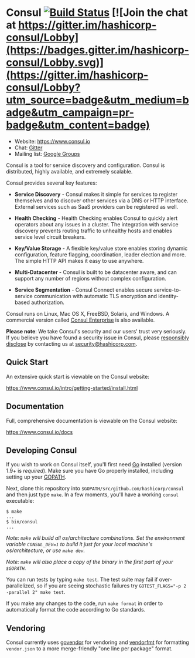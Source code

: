 # Consul [![Build Status](https://travis-ci.org/hashicorp/consul.svg?branch=master)](https://travis-ci.org/hashicorp/consul) [![Join the chat at https://gitter.im/hashicorp-consul/Lobby](https://badges.gitter.im/hashicorp-consul/Lobby.svg)](https://gitter.im/hashicorp-consul/Lobby?utm_source=badge&utm_medium=badge&utm_campaign=pr-badge&utm_content=badge)

* Website: https://www.consul.io
* Chat: [Gitter](https://gitter.im/hashicorp-consul/Lobby)
* Mailing list: [Google Groups](https://groups.google.com/group/consul-tool/)

Consul is a tool for service discovery and configuration. Consul is
distributed, highly available, and extremely scalable.

Consul provides several key features:

* **Service Discovery** - Consul makes it simple for services to register
  themselves and to discover other services via a DNS or HTTP interface.
  External services such as SaaS providers can be registered as well.

* **Health Checking** - Health Checking enables Consul to quickly alert
  operators about any issues in a cluster. The integration with service
  discovery prevents routing traffic to unhealthy hosts and enables service
  level circuit breakers.

* **Key/Value Storage** - A flexible key/value store enables storing
  dynamic configuration, feature flagging, coordination, leader election and
  more. The simple HTTP API makes it easy to use anywhere.

* **Multi-Datacenter** - Consul is built to be datacenter aware, and can
  support any number of regions without complex configuration.

* **Service Segmentation** - Consul Connect enables secure service-to-service 
communication with automatic TLS encryption and identity-based authorization.

Consul runs on Linux, Mac OS X, FreeBSD, Solaris, and Windows. A commercial
version called [Consul Enterprise](https://www.hashicorp.com/products/consul)
is also available.

**Please note**: We take Consul's security and our users' trust very seriously. If you 
believe you have found a security issue in Consul, please [responsibly disclose](https://www.hashicorp.com/security#vulnerability-reporting) by 
contacting us at security@hashicorp.com.

## Quick Start

An extensive quick start is viewable on the Consul website:

https://www.consul.io/intro/getting-started/install.html

## Documentation

Full, comprehensive documentation is viewable on the Consul website:

https://www.consul.io/docs

## Developing Consul

If you wish to work on Consul itself, you'll first need [Go](https://golang.org)
installed (version 1.9+ is _required_). Make sure you have Go properly installed,
including setting up your [GOPATH](https://golang.org/doc/code.html#GOPATH).

Next, clone this repository into `$GOPATH/src/github.com/hashicorp/consul` and
then just type `make`. In a few moments, you'll have a working `consul` executable:

```
$ make
...
$ bin/consul
...
```

*Note: `make` will build all os/architecture combinations. Set the environment variable `CONSUL_DEV=1` to build it just for your local machine's os/architecture, or use `make dev`.*

*Note: `make` will also place a copy of the binary in the first part of your `$GOPATH`.*

You can run tests by typing `make test`. The test suite may fail if
over-parallelized, so if you are seeing stochastic failures try
`GOTEST_FLAGS="-p 2 -parallel 2" make test`.

If you make any changes to the code, run `make format` in order to automatically
format the code according to Go standards.

## Vendoring

Consul currently uses [govendor](https://github.com/kardianos/govendor) for
vendoring and [vendorfmt](https://github.com/magiconair/vendorfmt) for formatting
`vendor.json` to a more merge-friendly "one line per package" format.
